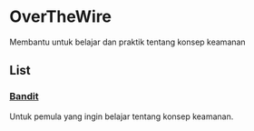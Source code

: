 # OverTheWire
Membantu untuk belajar dan praktik tentang konsep keamanan

## List
### [Bandit](Bandit)
Untuk pemula yang ingin belajar tentang konsep keamanan.